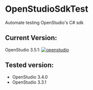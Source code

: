 # OpenStudioSdkTest

Automate testing OpenStudio's C# sdk

## Current Version: 
OpenStudio 3.5.1:  [![openstudio](https://github.com/MingboPeng/OpenStudio/actions/workflows/buildCSharp.yml/badge.svg)](https://github.com/NREL/OpenStudio/releases)


## Tested version: 
- OpenStudio 3.4.0
- OpenStudio 3.3.1
  

